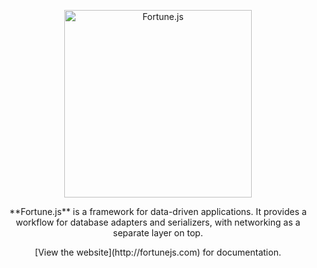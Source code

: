 <p align="center">
  <a href="http://fortunejs.com">
    <img alt="Fortune.js" src="https://fortunejs.github.io/fortune-website/assets/fortune_logo.svg" width="300">
  </a>
</p>

<p align="center">
  **Fortune.js** is a framework for data-driven applications. It provides a workflow for database adapters and serializers, with networking as a separate layer on top.
</p>

<p align="center">
  [View the website](http://fortunejs.com) for documentation.
</p>
